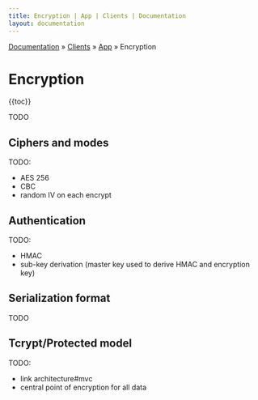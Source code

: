 ```yaml
---
title: Encryption | App | Clients | Documentation
layout: documentation
---
```


<div class="breadcrumb">
    <a href="/docs">Documentation</a> &raquo;
    <a href="/docs/clients/index">Clients</a> &raquo;
    <a href="/docs/clients/app/index">App</a> &raquo;
    Encryption
</div>

# Encryption
{{toc}}

TODO

## Ciphers and modes
TODO:

- AES 256
- CBC
- random IV on each encrypt

## Authentication
TODO:

- HMAC
- sub-key derivation (master key used to derive HMAC and encryption key)

## Serialization format
TODO

## Tcrypt/Protected model
TODO:
- link architecture#mvc
- central point of encryption for all data
